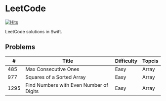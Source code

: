 # LeetCode

[![Hits](https://hits.seeyoufarm.com/api/count/incr/badge.svg?url=https%3A%2F%2Fgithub.com%2FKyungminLeeDev%2FLeetCode_Swift)](https://hits.seeyoufarm.com)

LeetCode solutions in Swift.



## Problems

| #    | Title                     | Difficulty | Topcis |
| ---- | ------------------------- | ---------- | ------ |
| 485  | Max Consecutive Ones      | Easy       | Array  |
| 977  | Squares of a Sorted Array | Easy | Array |
| 1295 | Find Numbers with Even Number of Digits | Easy | Array |
